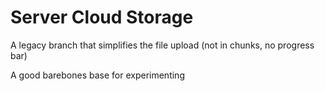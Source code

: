 # Server Cloud Storage    
A legacy branch that simplifies the file upload (not in chunks, no progress bar)    
        
A good barebones base for experimenting      
